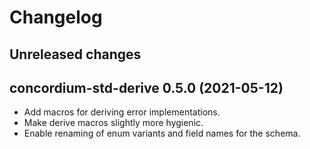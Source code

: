 # Changelog

## Unreleased changes

## concordium-std-derive 0.5.0 (2021-05-12)

- Add macros for deriving error implementations.
- Make derive macros slightly more hygienic.
- Enable renaming of enum variants and field names for the schema.
